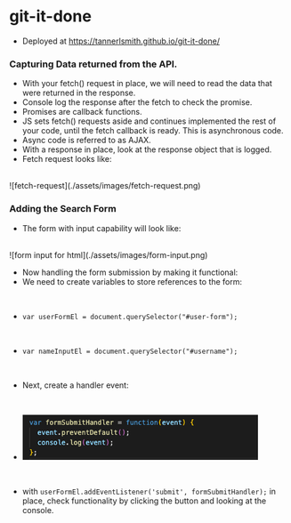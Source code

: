 # git-it-done

* Deployed at https://tannerlsmith.github.io/git-it-done/

### Capturing Data returned from the API.
* With your fetch() request in place, we will need to read the data that were returned in the response.
* Console log the response after the fetch to check the promise. 
* Promises are callback functions. 
* JS sets fetch() requests aside and continues implemented the rest of your code, until the fetch callback is ready. This is asynchronous code. 
* Async code is referred to as AJAX. 
* With a response in place, look at the response object that is logged. 
* Fetch request looks like:
<br>
![fetch-request](./assets/images/fetch-request.png)

### Adding the Search Form
* The form with input capability will look like:
<br>
![form input for html](./assets/images/form-input.png)

* Now handling the form submission by making it functional:
* We need to create variables to store references to the form: 
<br>

* ```var userFormEl = document.querySelector("#user-form");```
<br>

* ```var nameInputEl = document.querySelector("#username");```
<br>

* Next, create a handler event: 
<br>

* ![alt](./assets/images/form-handler.png)
<br>

* with ```userFormEl.addEventListener('submit', formSubmitHandler);``` in place, check functionality by clicking the button and looking at the console. 
